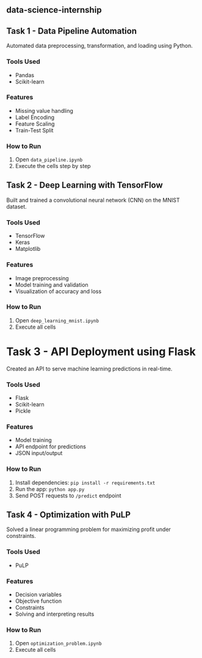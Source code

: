 ## data-science-internship

## Task 1 - Data Pipeline Automation

 Automated data preprocessing, transformation, and loading using Python.

### Tools Used
- Pandas
- Scikit-learn

### Features
- Missing value handling
- Label Encoding
- Feature Scaling
- Train-Test Split

### How to Run
1. Open `data_pipeline.ipynb`
2. Execute the cells step by step


## Task 2 - Deep Learning with TensorFlow

 Built and trained a convolutional neural network (CNN) on the MNIST dataset.

### Tools Used
- TensorFlow
- Keras
- Matplotlib

### Features
- Image preprocessing
- Model training and validation
- Visualization of accuracy and loss

### How to Run
1. Open `deep_learning_mnist.ipynb`
2. Execute all cells

# Task 3 - API Deployment using Flask

 Created an API to serve machine learning predictions in real-time.

### Tools Used
- Flask
- Scikit-learn
- Pickle

### Features
- Model training
- API endpoint for predictions
- JSON input/output

### How to Run
1. Install dependencies: `pip install -r requirements.txt`
2. Run the app: `python app.py`
3. Send POST requests to `/predict` endpoint

## Task 4 - Optimization with PuLP

 Solved a linear programming problem for maximizing profit under constraints.

### Tools Used
- PuLP

### Features
- Decision variables
- Objective function
- Constraints
- Solving and interpreting results

### How to Run
1. Open `optimization_problem.ipynb`
2. Execute all cells





